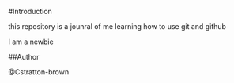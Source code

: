 #Introduction

this repository is a jounral of me learning how to use git and github

I am a newbie


##Author

@Cstratton-brown
